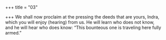 +++
title = "03"

+++
We shall now proclaim at the pressing the deeds that are yours, Indra,  which you will enjoy (hearing) from us.
He will learn who does not know, and he will hear who does know: “This  bounteous one is traveling here fully armed.”